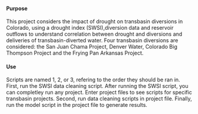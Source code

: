 #### Purpose ####
This project considers the impact of drought on transbasin diversions in Colorado, using a drought index (SWSI),diversion data and reservoir outflows to understand correlation between drought and diversions and deliveries of transbasin-diverted water.
Four transbasin diversions are considered: the San Juan Chama Project, Denver Water, Colorado Big Thompson Project and the Frying Pan Arkansas Project. 

#### Use ####
Scripts are named 1, 2, or 3, refering to the order they should be ran in. 
First, run the SWSI data cleaning script. 
After running the SWSI script, you can completley run any project. Enter project files to see scripts for specific transbasin projects.
Second, run data cleaning scripts in project file. 
Finally, run the model script in the project file to generate results. 

